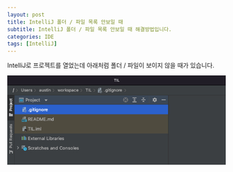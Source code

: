 ```yaml
---
layout: post
title: IntelliJ 폴더 / 파일 목록 안보일 때
subtitle: IntelliJ 폴더 / 파일 목록 안보일 때 해결방법입니다.
categories: IDE
tags: [IntelliJ]
---
```


IntelliJ로 프로젝트를 열었는데 아래처럼 폴더 / 파일이 보이지 않을 때가 있습니다.

![폴더 파일 안보임](/assets/images/post/2021/2021-12-21-IDE-intelliJ-folder-disappear/folder-disappeard.png)
